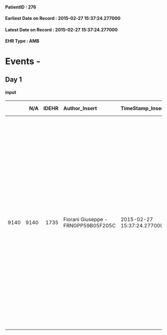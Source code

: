 
#### PatientID : 276
#### Earliest Date on Record : 2015-02-27 15:37:24.277000
#### Latest Date on Record : 2015-02-27 15:37:24.277000
#### EHR Type : AMB

# Events - 

## Day 1

#### input
|      |    N/A |   IDEHR | Author_Insert                       | TimeStamp_Insert           | EHRType   |   PatientID |   IDDigitalSignDocument | persone_vicine   |   Unnamed: 0_x.1 |   IDANAMNESI_SOCIALE | Patient   | FamigliaAltro   | Paziente_T   | FamigliaAltro_T   |   Non_Rilevabile_x.1 | Note_Non_Rilevabile_x.1   | opt_Problemi   | Note_I                                                                                                                                                                                                                                                                                                                                                                                                                       | chk_competenza                                 | opt_paziente_a   | opt_famiglia_a   | opt_adeguatezza   | opt_paziente_solo   | ds_note_con                                                                                                                                                                                                                                | opt_presente_assente   | Presenza_minori   | Caregiver_principale   | opt_capacita         | opt_necessario   | opt_presente   | opt_paziente_psi   | opt_Ins_vol   | opt_paziente_ad   | opt_caregiver_ad   | opt_esenzione   | opt_inv_civile   |   invalidita_perc |   ds_codice_es | Needs               | Domestic partnership   | Fragility                    | opt_disponibilita_f   | opt_indennita_acc   | opt_legge   | opt_famiglia_psi   | opt_disponibilit_paz   |
|-----:|-------:|--------:|:------------------------------------|:---------------------------|:----------|------------:|------------------------:|:-----------------|-----------------:|---------------------:|:----------|:----------------|:-------------|:------------------|---------------------:|:--------------------------|:---------------|:-----------------------------------------------------------------------------------------------------------------------------------------------------------------------------------------------------------------------------------------------------------------------------------------------------------------------------------------------------------------------------------------------------------------------------|:-----------------------------------------------|:-----------------|:-----------------|:------------------|:--------------------|:-------------------------------------------------------------------------------------------------------------------------------------------------------------------------------------------------------------------------------------------|:-----------------------|:------------------|:-----------------------|:---------------------|:-----------------|:---------------|:-------------------|:--------------|:------------------|:-------------------|:----------------|:-----------------|------------------:|---------------:|:--------------------|:-----------------------|:-----------------------------|:----------------------|:--------------------|:------------|:-------------------|:-----------------------|
| 9140 |   9140 |    1735 | Fiorani Giuseppe - FRNGPP59B05F205C | 2015-02-27 15:37:24.277000 | AMB       |         276 |                   25215 | N/A              |              521 |                  336 | Si#1      | Si#1            | No#0         | Si#1              |                    0 | NR                        | Si#1           | Pz con scarsa cognizione di malattia oncologica e della sua gravit√†;da ieri grave peggioramento del quadro clinico,con alternanza di momenti di lucidit√† a momenti di sopore.Anche la moglie,fino a ieri poco consapevole della gravit√† della situazione,ha preso consapevolezza della terminalit√†.La figlia Federica √® consapevole della terminalit√† ed √® congruente ad un percorso di cure palliative di fine vita. | competenza/capacit√† assistenziale caregiver#0 | Indefinite#2     | Congruenti#1     | Si#1              | No#0                | Il pz vive con la moglie Elda di aa 80,la quale √® in discrete condizioni di salute.La figlia unica Federica ha 48 anni,di professione √® avvocato e vive a Gallarate.In questi giorni si √® trasferita a casa dei genitori per assisterli | Presente#1             | No#0              | La figlia Federica     | Non incrementabile#2 | Si#1             | No#0           | No#0               | No#0          | Totale#2          | Totale#2           | Si#1            | Si#1             |               100 |             48 | Clinici#0;Sociali#1 | Coniuge/Convivente#0   | sovraccarico assistenziale#4 | Si#1                  | No#0                | Si#1        | No#0               | No#0                   |


